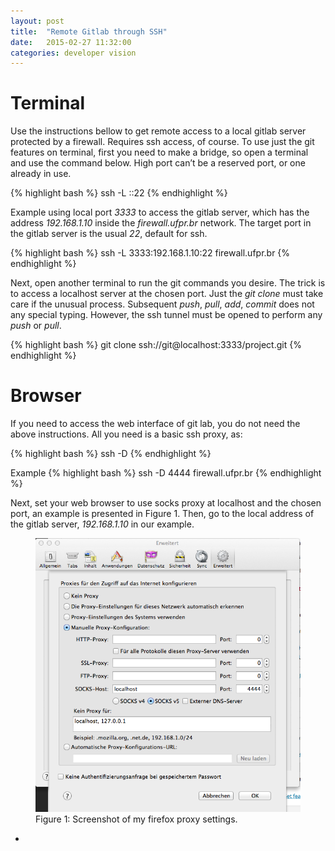 ```yaml
---
layout: post
title:  "Remote Gitlab through SSH"
date:   2015-02-27 11:32:00
categories: developer vision
---
```


# Terminal
Use the instructions bellow to get remote access to a local gitlab server
protected by a firewall. Requires ssh access, of course.
To use just the git features on terminal, first you need to make a bridge,
so open a terminal and use the command below.
High port can’t be a reserved port, or one already in use.

{% highlight bash %}
ssh -L <high port>:<gitlab server>:22 <remote server>
{% endhighlight %}

Example using local port *3333* to access the gitlab server,
which has the address *192.168.1.10* inside the *firewall.ufpr.br* network.
The target port in the gitlab server is the usual *22*, default for ssh.

{% highlight bash %}
ssh -L 3333:192.168.1.10:22 firewall.ufpr.br
{% endhighlight %}

Next, open another terminal to run the git commands you desire.
The trick is to access a localhost server at the chosen port.
Just the *git clone* must take care if the unusual process.
Subsequent *push*, *pull*, *add*, *commit* does not any special typing.
However, the ssh tunnel must be opened to perform any *push* or *pull*.

{% highlight bash %}
git clone ssh://git@localhost:3333/project.git
{% endhighlight %}

# Browser
If you need to access the web interface of git lab, you do not need the above instructions. All you need is a basic ssh proxy, as:

{% highlight bash %}
ssh -D <high port> <remote server>
{% endhighlight %}

Example
{% highlight bash %}
ssh -D 4444 firewall.ufpr.br
{% endhighlight %}

Next, set your web browser to use socks proxy at localhost and the chosen port,
an example is presented in Figure 1.
Then, go to the local address of the gitlab server, *192.168.1.10*
 in our example.

<figure>
<img class="large-img" src="/assets/posts/firefox-proxy.png">
<figurecaption>
  Figure 1: Screenshot of my firefox proxy settings.
</figurecaption>
</figure>

+

